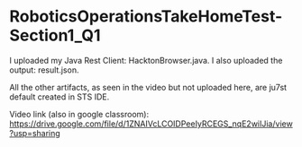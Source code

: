 # RoboticsOperationsTakeHomeTest-Section1_Q1

I uploaded my Java Rest Client: HacktonBrowser.java. I also uploaded the output: result.json. 

All the other artifacts, as seen in the video but not uploaded here, are ju7st default created in STS IDE.

Video link (also in google classroom): https://drive.google.com/file/d/1ZNAIVcLCOIDPeeIyRCEGS_nqE2wiIJia/view?usp=sharing
